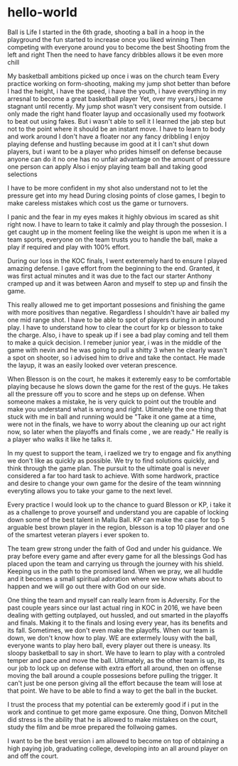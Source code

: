 # hello-world
Ball is Life 
I started in the 6th grade, shooting a ball in a hoop in the playground
the fun started to increase once you liked winning 
Then competing with everyone around you to become the best
Shooting from the left and right
Then the need to have fancy dribbles allows it be even more chill

My basketball ambitions picked up once i was on the church team
Every practice working on form-shooting, making my jump shot better than before
I had the height, i have the speed, i have the youth, i have everything in my arresnal to become a great basketball player
Yet, over my years,i became stagnant until recently. My jump shot wasn't very consisent from outside. I only made the right hand floater layup and occasionally used my footwork to beat out using fakes. But i wasn't able to sell it
I learned the jab step but not to the point where it should be an instant move. I have to learn to body and work around
I don't have a floater nor any fancy dribbling
I enjoy playing defense and hustling because im good at it
I can't shut down players, but i want to be a player who prides himself on defense because anyone can do it
no one has no unfair advantage on the amount of pressure one person can apply 
Also i enjoy playing team ball and taking good selections

I have to be more confident in my shot also understand not to let the pressure get into my head
During closing points of close games, I begin to make careless mistakes which cost us the game or turnovers. 

I panic and the fear in my eyes makes it highly obvious im scared as shit right now. I have to learn to take it calmly and play through the possesion. I get caught up in the moment feeling like the weight is upon me when it is a team sports, everyone on the team trusts you to handle the ball, make a play if required and play with 100% effort. 

During our loss in the KOC finals, I went exteremely hard to ensure I played amazing defense. I gave effort from the beginning to the end. Granted, it was first actual minutes and it was due to the fact our starter Anthony cramped up and it was between Aaron and myself to step up and finsih the game. 

This really allowed me to get important possesions and finishing the game with more positives than negative. Regardless I shouldn't have air balled my one mid range shot. I have to be able to spot of players during in anbound play. I have to understand how to clear the court for kp or blesson to take the charge. Also, i have to speak up if i see a bad play coming and tell them to make a quick decision. I remeber junior year, i was in the middle of the game with nevin and he was going to pull a shitty 3 when he clearly wasn't a spot on shooter, so i advised him to drive and take the contact. He made the layup, it was an easily looked over veteran prescence.

When Blesson is on the court, he makes it exteremly easy to be comfortable playing because he slows down the game for the rest of the guys. He takes all the pressure off you to score and he steps up on defense. When someone makes a mistake, he is very quick to point out the trouble and make you understand what is wrong and right. Utimately the one thing that stuck with me in ball and running would be "Take it one game at a time, were not in the finals, we have to worry about the cleaning up our act right now, so later when the playoffs and finals come , we are ready." He really is a player who walks it like he talks it.

In my quest to support the team, i raelized we try to engage and fix anything we don't like as quickly as possible. We try to find solutions quickly, and think through the game plan. The pursuit to the ultimate goal is never considered a far too hard task to achieve. With some hardwork, practice and desire to change your own game for the desire of the team winnning everyting allows you to take your game to the next level. 

Every practice I would look up to the chance to guard Blesson or KP, i take it as a challenge to prove yourself and understand you are capable of locking down some of the best talent in Mallu Ball. KP can make the case for top 5 arguable best brown player in the region, blesson is a top 10 player and one of the smartest veteran players i ever spoken to. 

The team grew strong under the faith of God and under his guidance. We pray before every game and after every game for all the blessings God has placed upon the team and carrying us through the journey with his shield. Keeping us in the path to the promised land. When we pray, we all huddle and it becomes a small spiritual adoration where we know whats about to happen and we will go out there with God on our side. 

One thing the team and myself can really learn from is Adversity. For the past couple years since our last actual ring in KOC in 2016, we have been dealing with getting outplayed, out hussled, and out smarted in the playoffs and finals. Making it to the finals and losing every year, has its benefits and its fall. Sometimes, we don't even make the playoffs. When our team is down, we don't know how to play. WE are extermely lousy with the ball, everyone wants to play hero ball, every player out there is uneasy. Its sloopy basketball to say in short. We have to learn to play with a controled temper and pace and move the ball. Ultimately, as the other team is up, its our job to lock up on defense with extra effort all around, then on offense moving the ball around a couple possesions before pulling the trigger. It can't just be one person giving all the effort because the team will lose at that point. We have to be able to find a way to get the ball in the bucket. 

I trust the process that my potential can be exteremly good if i put in the work and continue to get more game exposure. One thing, Donvon Mitchell did stress is the ability that he is allowed to make mistakes on the court, study the film and be mroe prepared the follwoing games. 

I want to  be the best version i am allowed to become on top of obtaining a high paying job, graduating college, developing into an all around player on and off the court. 
